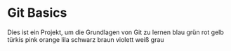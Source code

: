 # Git Basics
Dies ist ein Projekt, um die Grundlagen von Git zu lernen
blau
grün
rot
gelb
türkis
pink
orange
lila
schwarz
braun
violett
weiß
grau
